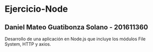 # Ejercicio-Node
## Daniel Mateo Guatibonza Solano - 201611360
Desarrollo de una aplicación en Node.js que incluye los módulos File System, HTTP y axios.
